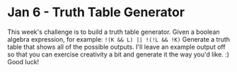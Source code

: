 # Jan 6 - Truth Table Generator

This week's challenge is to build a truth table generator. Given a boolean algebra expression, for example: `!(K && L) || !(!L && !K)`
Generate a truth table that shows all of the possible outputs.
I'll leave an example output off so that you can exercise creativity a bit and generate it the way you'd like. :) Good luck!
